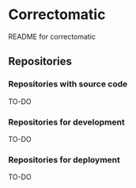 # Correctomatic

README for correctomatic


## Repositories


### Repositories with source code

TO-DO

### Repositories for development

TO-DO

### Repositories for deployment

TO-DO

